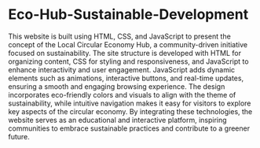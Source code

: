 # Eco-Hub-Sustainable-Development


This website is built using HTML, CSS, and JavaScript to present the concept of the Local Circular Economy Hub, a community-driven initiative focused on sustainability. The site structure is developed with HTML for organizing content, CSS for styling and responsiveness, and JavaScript to enhance interactivity and user engagement. JavaScript adds dynamic elements such as animations, interactive buttons, and real-time updates, ensuring a smooth and engaging browsing experience. The design incorporates eco-friendly colors and visuals to align with the theme of sustainability, while intuitive navigation makes it easy for visitors to explore key aspects of the circular economy. By integrating these technologies, the website serves as an educational and interactive platform, inspiring communities to embrace sustainable practices and contribute to a greener future.
